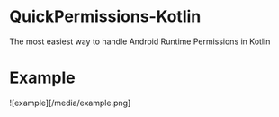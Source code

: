 # QuickPermissions-Kotlin
The most easiest way to handle Android Runtime Permissions in Kotlin

# Example

![example][/media/example.png]
